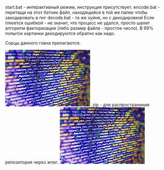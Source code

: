 start.bat - интерактивный режим, инструкция присутствует.
encode.bat - перетащи на этот батник файл, находящийся в той же папке чтобы закодировать в пнг
decode.bat - та же хуйня, но с декодировкой
Если плюется ошибкой - не значит, что процесс не удался, просто шалит алгоритм факторизации (либо размер файла - простое число). В 99% попыток картинки декодируются обратно как надо.

Сорцы данного говна прилагаются.

![](https://raw.githubusercontent.com/Autism-Corporation/Noise-encode-decode/master/github-AIDS.jpg) .zip - для распространения репозитория через жпег.
![](https://github.com/Autism-Corporation/Noise-encode-decode/blob/master/github-AIDS.jpg?raw=true) 
